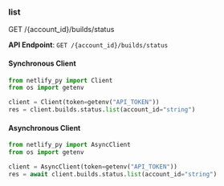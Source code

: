 
### list <a name="list"></a>
GET /{account_id}/builds/status



**API Endpoint**: `GET /{account_id}/builds/status`

#### Synchronous Client

```python
from netlify_py import Client
from os import getenv

client = Client(token=getenv("API_TOKEN"))
res = client.builds.status.list(account_id="string")
```

#### Asynchronous Client

```python
from netlify_py import AsyncClient
from os import getenv

client = AsyncClient(token=getenv("API_TOKEN"))
res = await client.builds.status.list(account_id="string")
```
